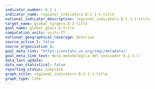 ```yaml
---
indicator_number: 8.2.1
indicator_name: regional_indicators.8-2-1-1-title
national_indicator_description: regional_indicators.8-2-1-1-title
target_name: global_targets.8-2-title
goal_name: global_goals.8-title
computation_units: units.PT
national_geographical_coverage: Asturias
source_active_1: false
source_organisation_1:  
goal_meta_link: "https://unstats.un.org/sdgs/metadata/"
goal_meta_link_text: Nota metodológica del indicador 8.2.1.1
data_last_update:  
data_non_statistical: false
reporting_status: complete
graph_title: regional_indicators.8-2-1-1-title
graph_type: line
---
```

